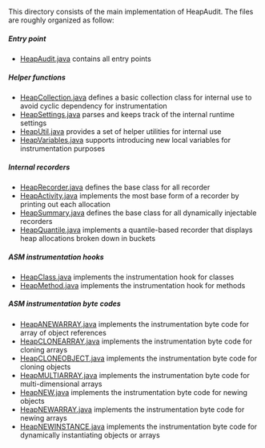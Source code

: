 This directory consists of the main implementation of HeapAudit. The files are
roughly organized as follow:

##### Entry point
- [HeapAudit.java](https://github.com/foursquare/heapaudit/blob/master/src/main/java/com/foursquare/heapaudit/HeapAudit.java)
  contains all entry points

##### Helper functions
- [HeapCollection.java](https://github.com/foursquare/heapaudit/blob/master/src/main/java/com/foursquare/heapaudit/HeapCollection.java)
  defines a basic collection class for internal use to avoid cyclic dependency
  for instrumentation
- [HeapSettings.java](https://github.com/foursquare/heapaudit/blob/master/src/main/java/com/foursquare/heapaudit/HeapSettings.java)
  parses and keeps track of the internal runtime settings
- [HeapUtil.java](https://github.com/foursquare/heapaudit/blob/master/src/main/java/com/foursquare/heapaudit/HeapUtil.java)
  provides a set of helper utilities for internal use
- [HeapVariables.java](https://github.com/foursquare/heapaudit/blob/master/src/main/java/com/foursquare/heapaudit/HeapVariables.java)
  supports introducing new local variables for instrumentation purposes

##### Internal recorders
- [HeapRecorder.java](https://github.com/foursquare/heapaudit/blob/master/src/main/java/com/foursquare/heapaudit/HeapRecorder.java)
  defines the base class for all recorder
- [HeapActivity.java](https://github.com/foursquare/heapaudit/blob/master/src/main/java/com/foursquare/heapaudit/HeapActivity.java)
  implements the most base form of a recorder by printing out each allocation
- [HeapSummary.java](https://github.com/foursquare/heapaudit/blob/master/src/main/java/com/foursquare/heapaudit/HeapSummary.java)
  defines the base class for all dynamically injectable recorders
- [HeapQuantile.java](https://github.com/foursquare/heapaudit/blob/master/src/main/java/com/foursquare/heapaudit/HeapQuantile.java)
  implements a quantile-based recorder that displays heap allocations broken
  down in buckets

##### ASM instrumentation hooks
- [HeapClass.java](https://github.com/foursquare/heapaudit/blob/master/src/main/java/com/foursquare/heapaudit/HeapClass.java)
  implements the instrumentation hook for classes
- [HeapMethod.java](https://github.com/foursquare/heapaudit/blob/master/src/main/java/com/foursquare/heapaudit/HeapMethod.java)
  implements the instrumentation hook for methods

##### ASM instrumentation byte codes
- [HeapANEWARRAY.java](https://github.com/foursquare/heapaudit/blob/master/src/main/java/com/foursquare/heapaudit/HeapANEWARRAY.java)
  implements the instrumentation byte code for array of object references
- [HeapCLONEARRAY.java](https://github.com/foursquare/heapaudit/blob/master/src/main/java/com/foursquare/heapaudit/HeapCLONEARRAY.java)
  implements the instrumentation byte code for cloning arrays
- [HeapCLONEOBJECT.java](https://github.com/foursquare/heapaudit/blob/master/src/main/java/com/foursquare/heapaudit/HeapCLONEOBJECT.java)
  implements the instrumentation byte code for cloning objects
- [HeapMULTIARRAY.java](https://github.com/foursquare/heapaudit/blob/master/src/main/java/com/foursquare/heapaudit/HeapMULTIARRAY.java)
  implements the instrumentation byte code for multi-dimensional arrays
- [HeapNEW.java](https://github.com/foursquare/heapaudit/blob/master/src/main/java/com/foursquare/heapaudit/HeapNEW.java)
  implements the instrumentation byte code for newing objects
- [HeapNEWARRAY.java](https://github.com/foursquare/heapaudit/blob/master/src/main/java/com/foursquare/heapaudit/HeapNEWARRAY.java)
  implements the instrumentation byte code for newing arrays
- [HeapNEWINSTANCE.java](https://github.com/foursquare/heapaudit/blob/master/src/main/java/com/foursquare/heapaudit/HeapNEWINSTANCE.java)
  implements the instrumentation byte code for dynamically instantiating objects
  or arrays
